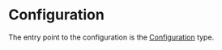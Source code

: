 # Configuration

The entry point to the configuration is the [Configuration](./interfaces/types_Configuration.Configuration.html) type.
